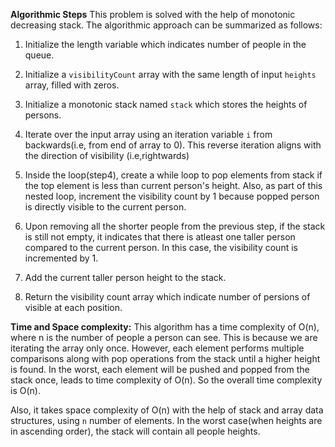 **Algorithmic Steps**
This problem is solved with the help of monotonic decreasing stack. The algorithmic approach can be summarized as follows:

1. Initialize the length variable which indicates number of people in the queue.

2. Initialize a `visibilityCount` array with the same length of input `heights` array, filled with zeros.

3. Initialize a monotonic stack named `stack` which stores the heights of persons.

4. Iterate over the input array using an iteration variable `i` from backwards(i.e, from end of array to 0). This reverse iteration aligns with the direction of visibility (i.e,rightwards)

5. Inside the loop(step4), create a while loop to pop elements from stack if the top element is less than current person's height. Also, as part of this nested loop, increment the visibility count by 1 because popped person is directly visible 
to the current person.

5. Upon removing all the shorter people from the previous step, if the stack is still not empty, it indicates that there is atleast one taller person compared to the current person. In this case, the visibility count is incremented by 1.

6. Add the current taller person height to the stack.

7. Return the visibility count array which indicate number of persions of visible at each position.

**Time and Space complexity:**
This algorithm has a time complexity of O(n), where n is the number of people a person can see. This is because we are iterating the array only once. However, each element performs multiple comparisons along with pop operations from the stack until a higher height is found. In the worst, each element will be pushed and popped from the stack once, leads to time complexity of O(n). So the overall time complexity is O(n).

Also, it takes space complexity of O(n) with the help of stack and array data structures, using `n` number of elements. In the worst case(when heights are in ascending order), the stack will contain all people heights.
